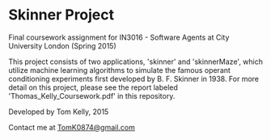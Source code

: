 # Skinner Project

Final coursework assignment for IN3016 - Software Agents at City University London (Spring 2015)

This project consists of two applications, 'skinner' and 'skinnerMaze', which utilize machine learning algorithms to simulate the famous operant conditioning experiments first developed by B. F. Skinner in 1938.  For more detail on this project, please see the report labeled 'Thomas_Kelly_Coursework.pdf' in this repository.

Developed by Tom Kelly, 2015

Contact me at TomK0874@gmail.com
